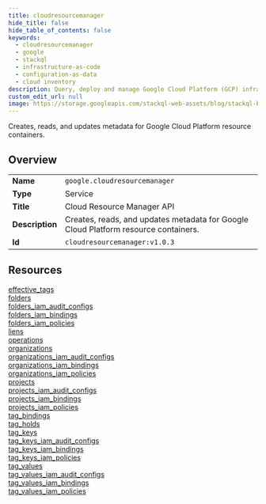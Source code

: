 ```yaml
---
title: cloudresourcemanager
hide_title: false
hide_table_of_contents: false
keywords:
  - cloudresourcemanager
  - google
  - stackql
  - infrastructure-as-code
  - configuration-as-data
  - cloud inventory
description: Query, deploy and manage Google Cloud Platform (GCP) infrastructure and resources using SQL
custom_edit_url: null
image: https://storage.googleapis.com/stackql-web-assets/blog/stackql-blog-post-featured-image.png
---
```

Creates, reads, and updates metadata for Google Cloud Platform resource containers.  
    

## Overview
<table><tbody>
<tr><td><b>Name</b></td><td><code>google.cloudresourcemanager</code></td></tr>
<tr><td><b>Type</b></td><td>Service</td></tr>
<tr><td><b>Title</b></td><td>Cloud Resource Manager API</td></tr>
<tr><td><b>Description</b></td><td>Creates, reads, and updates metadata for Google Cloud Platform resource containers.</td></tr>
<tr><td><b>Id</b></td><td><code>cloudresourcemanager:v1.0.3</code></td></tr>
</tbody></table>

## Resources
<div class="row">
<div class="providerDocColumn">
<a href="/providers/google/cloudresourcemanager/effective_tags/">effective_tags</a><br />
<a href="/providers/google/cloudresourcemanager/folders/">folders</a><br />
<a href="/providers/google/cloudresourcemanager/folders_iam_audit_configs/">folders_iam_audit_configs</a><br />
<a href="/providers/google/cloudresourcemanager/folders_iam_bindings/">folders_iam_bindings</a><br />
<a href="/providers/google/cloudresourcemanager/folders_iam_policies/">folders_iam_policies</a><br />
<a href="/providers/google/cloudresourcemanager/liens/">liens</a><br />
<a href="/providers/google/cloudresourcemanager/operations/">operations</a><br />
<a href="/providers/google/cloudresourcemanager/organizations/">organizations</a><br />
<a href="/providers/google/cloudresourcemanager/organizations_iam_audit_configs/">organizations_iam_audit_configs</a><br />
<a href="/providers/google/cloudresourcemanager/organizations_iam_bindings/">organizations_iam_bindings</a><br />
<a href="/providers/google/cloudresourcemanager/organizations_iam_policies/">organizations_iam_policies</a><br />
<a href="/providers/google/cloudresourcemanager/projects/">projects</a><br />
<a href="/providers/google/cloudresourcemanager/projects_iam_audit_configs/">projects_iam_audit_configs</a><br />
</div>
<div class="providerDocColumn">
<a href="/providers/google/cloudresourcemanager/projects_iam_bindings/">projects_iam_bindings</a><br />
<a href="/providers/google/cloudresourcemanager/projects_iam_policies/">projects_iam_policies</a><br />
<a href="/providers/google/cloudresourcemanager/tag_bindings/">tag_bindings</a><br />
<a href="/providers/google/cloudresourcemanager/tag_holds/">tag_holds</a><br />
<a href="/providers/google/cloudresourcemanager/tag_keys/">tag_keys</a><br />
<a href="/providers/google/cloudresourcemanager/tag_keys_iam_audit_configs/">tag_keys_iam_audit_configs</a><br />
<a href="/providers/google/cloudresourcemanager/tag_keys_iam_bindings/">tag_keys_iam_bindings</a><br />
<a href="/providers/google/cloudresourcemanager/tag_keys_iam_policies/">tag_keys_iam_policies</a><br />
<a href="/providers/google/cloudresourcemanager/tag_values/">tag_values</a><br />
<a href="/providers/google/cloudresourcemanager/tag_values_iam_audit_configs/">tag_values_iam_audit_configs</a><br />
<a href="/providers/google/cloudresourcemanager/tag_values_iam_bindings/">tag_values_iam_bindings</a><br />
<a href="/providers/google/cloudresourcemanager/tag_values_iam_policies/">tag_values_iam_policies</a><br />
</div>
</div>
